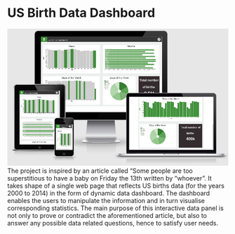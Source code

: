 # US Birth Data Dashboard
![Preview](images/a.png)
The project is inspired by an article called “Some people are too superstitious to have a baby on Friday the 13th written by “whoever”. It takes shape of a single web page that reflects US births data (for the years 2000 to 2014) in the form of dynamic data dashboard. The dashboard enables the users to manipulate the information and in turn visualise corresponding statistics. The main purpose of this interactive data panel is not only to prove or contradict the aforementioned article, but also to answer any possible data related questions, hence to satisfy user needs. 
